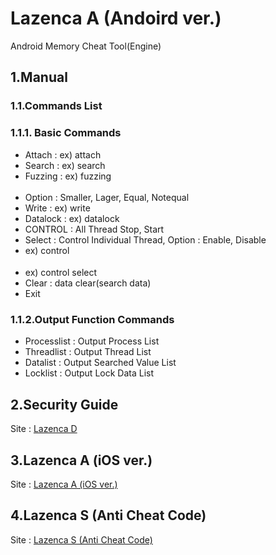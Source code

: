 # Lazenca A (Andoird ver.)
Android Memory Cheat Tool(Engine)

## 1.Manual
### 1.1.Commands List
### 1.1.1. Basic Commands
* Attach : ex) attach <pid>
* Search : ex) search <number>
* Fuzzing : ex) fuzzing <option>
* Option : Smaller, Lager, Equal, Notequal
* Write : ex) write <number>
* Datalock : ex) datalock <address>
* CONTROL : All Thread Stop, Start
* Select : Control Individual Thread, Option : Enable, Disable
* ex) control <option>
* ex) control select <thread pid>
* Clear : data clear(search data)
* Exit 

### 1.1.2.Output Function Commands
* Processlist : Output Process List
* Threadlist :  Output Thread List
* Datalist : Output Searched Value List
* Locklist : Output Lock Data List

## 2.Security Guide
Site : [Lazenca D](http://greycheatinglab.com/)

## 3.Lazenca A (iOS ver.)
Site : [Lazenca A (iOS ver.)](http://greycheatinglab.com/)

## 4.Lazenca S (Anti Cheat Code)
Site : [Lazenca S (Anti Cheat Code)](http://greycheatinglab.com/)
